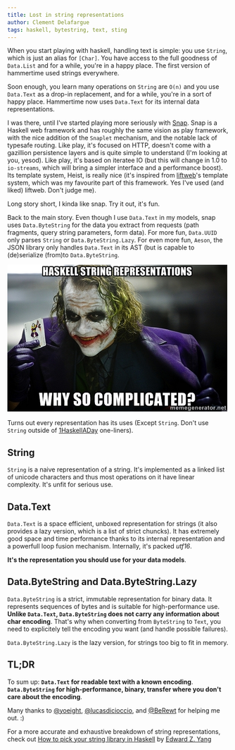 ```yaml
---
title: Lost in string representations
author: Clement Delafargue
tags: haskell, bytestring, text, sting
---
```


When you start playing with haskell, handling text is simple: you use
`String`, which is just an alias for `[Char]`. You have access to the full
goodness of `Data.List` and for a while, you're in a happy place. The first
version of hammertime used strings everywhere.

Soon enough, you learn many operations on `String` are `O(n)` and you use
`Data.Text` as a drop-in replacement, and for a while, you're in a sort of
happy place.  Hammertime now uses `Data.Text` for its internal data
representations.

I was there, until I've started playing more seriously with
[Snap](http://snapframework.com). Snap is a Haskell web framework and has
roughly the same vision as play framework, with the nice addition of the
`Snaplet` mechanism, and the notable lack of typesafe routing. Like play, it's
focused on HTTP, doesn't come with a gazillion persistence layers and is quite
simple to understand (I'm looking at you, yesod). Like play, it's based on
iteratee IO (but this will change in 1.0 to `io-streams`, which will bring a
simpler interface and a performance boost). Its template system, Heist, is
really nice (it's inspired from [liftweb](http://liftweb.net)'s template system, which was my
favourite part of this framework. Yes I've used (and liked) liftweb. Don't
judge me).

Long story short, I kinda like snap. Try it out, it's fun.

Back to the main story. Even though I use `Data.Text` in my models, snap uses
`Data.ByteString` for the data you extract from requests (path fragments,
query string parameters, form data). For more fun, `Data.UUID` only parses
`String` or `Data.ByteString.Lazy`. For even more fun, `Aeson`, the JSON library
only handles `Data.Text` in its AST (but is capable to (de)serialize (from)to
`Data.ByteString`.

![](/files/haskell-why-so-complicated.jpg "why so complicated")

Turns out every representation has its uses (Except `String`. Don't use
`String` outside of [1HaskellADay](http://twitter.com/1haskelladay)
one-liners).

## String

`String` is a naive representation of a string. It's implemented as a linked
list of unicode characters and thus most operations on it have linear
complexity. It's unfit for serious use.

## Data.Text

`Data.Text` is a space efficient, unboxed representation for strings (it also
provides a lazy version, which is a list of strict chuncks). It has
extremely good space and time performance thanks to its internal
representation and a powerfull loop fusion mechanism.
Internally, it's packed *utf16*.

**It's the representation you should use for your data models**.

## Data.ByteString and Data.ByteString.Lazy

`Data.ByteString` is a strict, immutable representation for binary data. It
represents sequences of bytes and is suitable for high-performance use.
**Unlike `Data.Text`, `Data.ByteString` does not carry any information about
char encoding**. That's why when converting from `ByteString` to `Text`, you
need to explicitely tell the encoding you want (and handle possible failures).

`Data.ByteString.Lazy` is the lazy version, for strings too big to fit in
memory.

## TL;DR

To sum up: **`Data.Text` for readable text with a known encoding**.
**`Data.ByteString` for high-performance, binary, transfer where you don't
care about the encoding**.

Many thanks to [\@yoeight](http://twitter.com/yoeight),
[\@lucasdicioccio](http://twitter.com/lucasdicioccio), and
[\@BeRewt](http://twitter.com/berewt) for helping me out. :)

For a more accurate and exhaustive breakdown of string representations, check
out [How to pick your string library in
Haskell](http://blog.ezyang.com/2010/08/strings-in-haskell/) by [Edward Z.
Yang](http://ezyang.com/)
